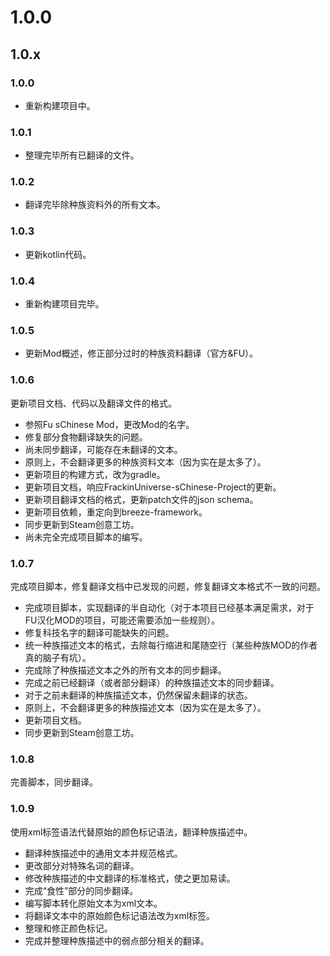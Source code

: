 # 1.0.0

## 1.0.x

### 1.0.0

* 重新构建项目中。

### 1.0.1

* 整理完毕所有已翻译的文件。

### 1.0.2

* 翻译完毕除种族资料外的所有文本。

### 1.0.3

* 更新kotlin代码。

### 1.0.4

* 重新构建项目完毕。

### 1.0.5

* 更新Mod概述，修正部分过时的种族资料翻译（官方&FU）。

### 1.0.6

更新项目文档、代码以及翻译文件的格式。

* 参照Fu sChinese Mod，更改Mod的名字。
* 修复部分食物翻译缺失的问题。
* 尚未同步翻译，可能存在未翻译的文本。
* 原则上，不会翻译更多的种族资料文本（因为实在是太多了）。
* 更新项目的构建方式，改为gradle。
* 更新项目文档，响应FrackinUniverse-sChinese-Project的更新。
* 更新项目翻译文档的格式，更新patch文件的json schema。
* 更新项目依赖，重定向到breeze-framework。
* 同步更新到Steam创意工坊。
* 尚未完全完成项目脚本的编写。

### 1.0.7

完成项目脚本，修复翻译文档中已发现的问题，修复翻译文本格式不一致的问题。

* 完成项目脚本，实现翻译的半自动化（对于本项目已经基本满足需求，对于FU汉化MOD的项目，可能还需要添加一些规则）。
* 修复科技名字的翻译可能缺失的问题。
* 统一种族描述文本的格式，去除每行缩进和尾随空行（某些种族MOD的作者真的脑子有坑）。
* 完成除了种族描述文本之外的所有文本的同步翻译。
* 完成之前已经翻译（或者部分翻译）的种族描述文本的同步翻译。
* 对于之前未翻译的种族描述文本，仍然保留未翻译的状态。
* 原则上，不会翻译更多的种族描述文本（因为实在是太多了）。
* 更新项目文档。
* 同步更新到Steam创意工坊。

### 1.0.8

完善脚本，同步翻译。 

### 1.0.9

使用xml标签语法代替原始的颜色标记语法，翻译种族描述中。

* 翻译种族描述中的通用文本并规范格式。
* 更改部分对特殊名词的翻译。
* 修改种族描述的中文翻译的标准格式，使之更加易读。
* 完成“食性”部分的同步翻译。
* 编写脚本转化原始文本为xml文本。
* 将翻译文本中的原始颜色标记语法改为xml标签。
* 整理和修正颜色标记。
* 完成并整理种族描述中的弱点部分相关的翻译。
